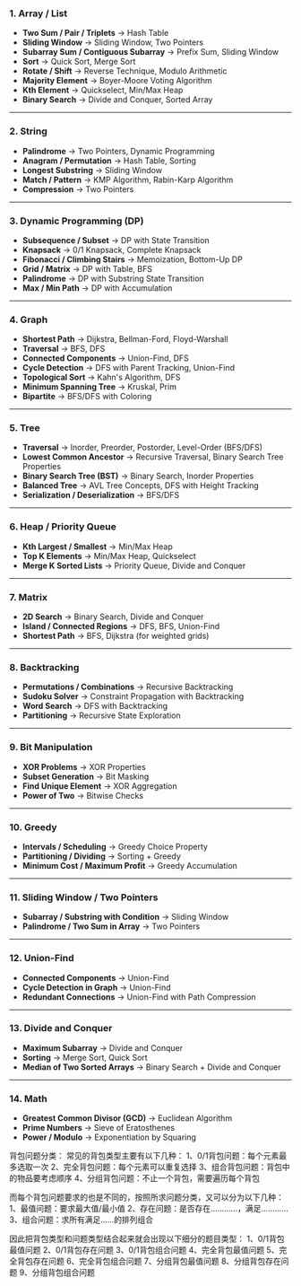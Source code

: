 
### 1. **Array / List** 

- **Two Sum / Pair / Triplets** → Hash Table
- **Sliding Window** → Sliding Window, Two Pointers
- **Subarray Sum / Contiguous Subarray** → Prefix Sum, Sliding Window
- **Sort** → Quick Sort, Merge Sort
- **Rotate / Shift** → Reverse Technique, Modulo Arithmetic
- **Majority Element** → Boyer-Moore Voting Algorithm
- **Kth Element** → Quickselect, Min/Max Heap
- **Binary Search** → Divide and Conquer, Sorted Array

---

### 2. **String**

- **Palindrome** → Two Pointers, Dynamic Programming
- **Anagram / Permutation** → Hash Table, Sorting
- **Longest Substring** → Sliding Window
- **Match / Pattern** → KMP Algorithm, Rabin-Karp Algorithm
- **Compression** → Two Pointers

---

### 3. **Dynamic Programming (DP)**

- **Subsequence / Subset** → DP with State Transition
- **Knapsack** → 0/1 Knapsack, Complete Knapsack
- **Fibonacci / Climbing Stairs** → Memoization, Bottom-Up DP
- **Grid / Matrix** → DP with Table, BFS
- **Palindrome** → DP with Substring State Transition
- **Max / Min Path** → DP with Accumulation

---

### 4. **Graph**

- **Shortest Path** → Dijkstra, Bellman-Ford, Floyd-Warshall
- **Traversal** → BFS, DFS
- **Connected Components** → Union-Find, DFS
- **Cycle Detection** → DFS with Parent Tracking, Union-Find
- **Topological Sort** → Kahn's Algorithm, DFS
- **Minimum Spanning Tree** → Kruskal, Prim
- **Bipartite** → BFS/DFS with Coloring

---

### 5. **Tree**

- **Traversal** → Inorder, Preorder, Postorder, Level-Order (BFS/DFS)
- **Lowest Common Ancestor** → Recursive Traversal, Binary Search Tree Properties
- **Binary Search Tree (BST)** → Binary Search, Inorder Properties
- **Balanced Tree** → AVL Tree Concepts, DFS with Height Tracking
- **Serialization / Deserialization** → BFS/DFS

---

### 6. **Heap / Priority Queue**

- **Kth Largest / Smallest** → Min/Max Heap
- **Top K Elements** → Min/Max Heap, Quickselect
- **Merge K Sorted Lists** → Priority Queue, Divide and Conquer

---

### 7. **Matrix**

- **2D Search** → Binary Search, Divide and Conquer
- **Island / Connected Regions** → DFS, BFS, Union-Find
- **Shortest Path** → BFS, Dijkstra (for weighted grids)

---

### 8. **Backtracking**

- **Permutations / Combinations** → Recursive Backtracking
- **Sudoku Solver** → Constraint Propagation with Backtracking
- **Word Search** → DFS with Backtracking
- **Partitioning** → Recursive State Exploration

---

### 9. **Bit Manipulation**

- **XOR Problems** → XOR Properties
- **Subset Generation** → Bit Masking
- **Find Unique Element** → XOR Aggregation
- **Power of Two** → Bitwise Checks

---

### 10. **Greedy**

- **Intervals / Scheduling** → Greedy Choice Property
- **Partitioning / Dividing** → Sorting + Greedy
- **Minimum Cost / Maximum Profit** → Greedy Accumulation

---

### 11. **Sliding Window / Two Pointers**

- **Subarray / Substring with Condition** → Sliding Window
- **Palindrome / Two Sum in Array** → Two Pointers

---

### 12. **Union-Find**

- **Connected Components** → Union-Find
- **Cycle Detection in Graph** → Union-Find
- **Redundant Connections** → Union-Find with Path Compression

---

### 13. **Divide and Conquer**

- **Maximum Subarray** → Divide and Conquer
- **Sorting** → Merge Sort, Quick Sort
- **Median of Two Sorted Arrays** → Binary Search + Divide and Conquer

---

### 14. **Math**

- **Greatest Common Divisor (GCD)** → Euclidean Algorithm
- **Prime Numbers** → Sieve of Eratosthenes
- **Power / Modulo** → Exponentiation by Squaring




背包问题分类：
常见的背包类型主要有以下几种：
1、0/1背包问题：每个元素最多选取一次
2、完全背包问题：每个元素可以重复选择
3、组合背包问题：背包中的物品要考虑顺序
4、分组背包问题：不止一个背包，需要遍历每个背包

而每个背包问题要求的也是不同的，按照所求问题分类，又可以分为以下几种：
1、最值问题：要求最大值/最小值
2、存在问题：是否存在…………，满足…………
3、组合问题：求所有满足……的排列组合

因此把背包类型和问题类型结合起来就会出现以下细分的题目类型：
1、0/1背包最值问题
2、0/1背包存在问题
3、0/1背包组合问题
4、完全背包最值问题
5、完全背包存在问题
6、完全背包组合问题
7、分组背包最值问题
8、分组背包存在问题
9、分组背包组合问题

